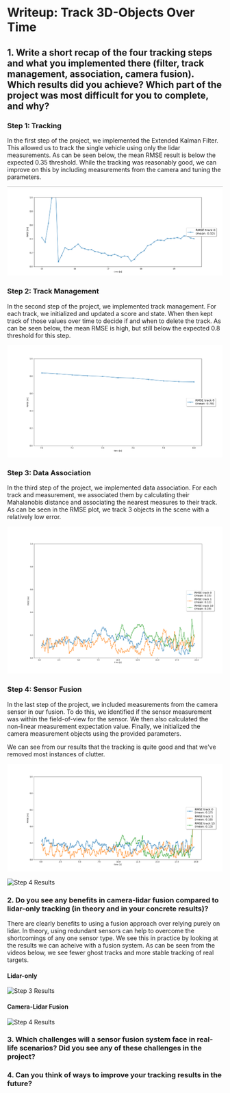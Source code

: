 # Writeup: Track 3D-Objects Over Time

## 1. Write a short recap of the four tracking steps and what you implemented there (filter, track management, association, camera fusion). Which results did you achieve? Which part of the project was most difficult for you to complete, and why?

### Step 1: Tracking

In the first step of the project, we implemented the Extended Kalman Filter.
This allowed us to track the single vehicle using only the lidar measurements.
As can be seen below, the mean RMSE result is below the expected 0.35 threshold.
While the tracking was reasonably good, we can improve on this by including measurements from the camera and tuning the parameters.

![Step 1 RMSE](./img/step-1-rmse.png)

### Step 2: Track Management

In the second step of the project, we implemented track management.
For each track, we initialized and updated a score and state.
When then kept track of those values over time to decide if and when to delete the track.
As can be seen below, the mean RMSE is high, but still below the expected 0.8 threshold for this step.

![Step 2 RMSE](./img/step-2-rmse.png)

### Step 3: Data Association

In the third step of the project, we implemented data association.
For each track and measurement, we associated them by calculating their Mahalanobis distance and associating the nearest measures to their track.
As can be seen in the RMSE plot, we track 3 objects in the scene with a relatively low error.

![Step 3 RMSE](./img/step-3-rmse.png)

### Step 4: Sensor Fusion

In the last step of the project, we included measurements from the camera sensor in our fusion.
To do this, we identified if the sensor measurement was within the field-of-view for the sensor.
We then also calculated the non-linear measurement expectation value.
Finally, we initialized the camera measurement objects using the provided parameters.

We can see from our results that the tracking is quite good and that we've removed most instances of clutter.

![Step 4 RMSE](./img/step-4-rmse.png)

![Step 4 Results](./img/step-4-results.gif)

### 2. Do you see any benefits in camera-lidar fusion compared to lidar-only tracking (in theory and in your concrete results)?

There are clearly benefits to using a fusion approach over relying purely on lidar.
In theory, using redundant sensors can help to overcome the shortcomings of any one sensor type.
We see this in practice by looking at the results we can acheive with a fusion system.
As can be seen from the videos below, we see fewer ghost tracks and more stable tracking of real targets.

#### Lidar-only

![Step 3 Results](./img/step-3-results.gif)

#### Camera-Lidar Fusion

![Step 4 Results](./img/step-4-results.gif)

### 3. Which challenges will a sensor fusion system face in real-life scenarios? Did you see any of these challenges in the project?


### 4. Can you think of ways to improve your tracking results in the future?
